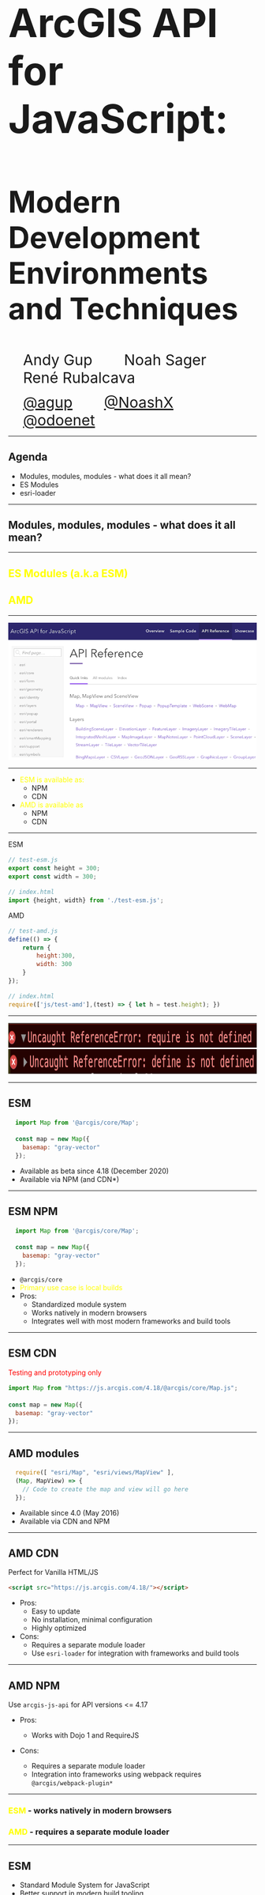 <!-- .slide: data-background="../img/2021/uc/tech-sessions/bg-1.png" data-background-size="cover -->
<h1 style="text-align: left; font-size: 80px;">ArcGIS API for JavaScript:</h1>
<h2 style="text-align: left; font-size: 60px;">Modern Development Environments and Techniques</h2>
<p>
<span style="text-align: left; font-size: 30px; margin: 1em;">Andy Gup</span>
<span style="text-align: center; font-size: 30px; margin: 1em;">Noah Sager</span>
<span style="text-align: right; font-size: 30px; margin: 1em;">René Rubalcava</span>
</p>
<p>
<span style="text-align: left; font-size: 30px; margin: 1em;"><a href="https://github.com/agup">@agup</a></span>
<span style="text-align: center; font-size: 30px; margin: 1em;"><a href="https://github.com/NoashX">@NoashX</a></span>
<span style="text-align: right; font-size: 30px; margin: 1em;"><a href="https://github.com/odoenet">@odoenet</a></span>
</p>

---

<!-- .slide: data-auto-animate data-background="../img/2021/uc/tech-sessions/bg-3.png" data-transition="fade" -->
## Agenda

- Modules, modules, modules - what does it all mean?
- ES Modules
- esri-loader

---

<!-- .slide: data-auto-animate data-background="../img/2021/uc/tech-sessions/bg-2.png" data-transition="fade" -->
## Modules, modules, modules - what does it all mean?

---------------------

## <span style="color:yellow;">ES Modules (a.k.a ESM)</span>
## <span style="color:yellow; text-align: left;">AMD</span>
  

---

<!-- .slide: data-auto-animate data-background="../img/2021/uc/tech-sessions/bg-2.png" data-transition="fade" -->

<img src="./img/api-ref.png" />

---

<!-- .slide: data-auto-animate data-background="../img/2021/uc/tech-sessions/bg-2.png" data-transition="fade" -->

- <span style="color:yellow;">ESM is available as:</span>
  - NPM
  - CDN
- <span style="color:yellow; text-align: left;">AMD is available as</span>
  - NPM
  - CDN

---

<!-- .slide: data-auto-animate data-background="../img/2021/uc/tech-sessions/bg-2.png" data-transition="fade" -->

ESM

```js
// test-esm.js
export const height = 300;
export const width = 300;

```

```js
// index.html
import {height, width} from './test-esm.js';
```

AMD

```js
// test-amd.js
define(() => {
    return {
        height:300,
        width: 300
    }
});

```

```js
// index.html
require(['js/test-amd'],(test) => { let h = test.height); })
```

---

<!-- .slide: data-auto-animate data-background="../img/2021/uc/tech-sessions/bg-2.png" data-transition="fade" -->

<img width="1000" height="50" src="./img/require-not-defined.png" />
<img width="1000" height="50" src="./img/define-not-defined.png" />

---

<!-- .slide: data-auto-animate data-background="../img/2021/uc/tech-sessions/bg-2.png" data-transition="fade" -->
## ESM

```js
  import Map from '@arcgis/core/Map';

  const map = new Map({
    basemap: "gray-vector"
  });

```

- Available as beta since 4.18 (December 2020)
- Available via NPM (and CDN*)

---

<!-- .slide: data-auto-animate data-background="../img/2021/uc/tech-sessions/bg-2.png" data-transition="fade" -->
## ESM NPM

```js
  import Map from '@arcgis/core/Map';

  const map = new Map({
    basemap: "gray-vector"
  });

```

- <code>@arcgis/core</code>
- <span style="color:yellow;">Primary use case is local builds</span>
- Pros: 
  - Standardized module system
  - Works natively in modern browsers
  - Integrates well with most modern frameworks and build tools

---

<!-- .slide: data-auto-animate data-background="../img/2021/uc/tech-sessions/bg-2.png" data-transition="fade" -->
## ESM CDN

<span style="color:red;">Testing and prototyping only</span>

```js
import Map from "https://js.arcgis.com/4.18/@arcgis/core/Map.js";

const map = new Map({
  basemap: "gray-vector"
});

```

---

<!-- .slide: data-auto-animate data-background="../img/2021/uc/tech-sessions/bg-2.png" data-transition="fade" -->
## AMD modules

```js
  require([ "esri/Map", "esri/views/MapView" ], 
  (Map, MapView) => {
    // Code to create the map and view will go here
  });

```

- Available since 4.0 (May 2016)
- Available via CDN and NPM

---

<!-- .slide: data-auto-animate data-background="../img/2021/uc/tech-sessions/bg-2.png" data-transition="fade" -->
## AMD CDN

Perfect for Vanilla HTML/JS

```html
<script src="https://js.arcgis.com/4.18/"></script>
```

- Pros: 
  - Easy to update
  - No installation, minimal configuration
  - Highly optimized
- Cons: 
  - Requires a separate module loader
  - Use <code>esri-loader</code> for integration with frameworks and build tools

---

<!-- .slide: data-auto-animate data-background="../img/2021/uc/tech-sessions/bg-2.png" data-transition="fade" -->
## AMD NPM

Use <code>arcgis-js-api</code> for API versions <= 4.17

- Pros:
  - Works with Dojo 1 and RequireJS

- Cons: 
  - Requires a separate module loader
  - Integration into frameworks using webpack requires <code>@arcgis/webpack-plugin*</code>

---

<!-- .slide: data-auto-animate data-background="../img/2021/uc/tech-sessions/bg-2.png" data-transition="fade" -->

### <span style="color:yellow;">ESM</span> - works natively in modern browsers

### <span style="color:yellow;">AMD</span> - requires a separate module loader

---

<!-- .slide: data-auto-animate data-background="../img/2021/uc/tech-sessions/bg-3.png" data-transition="fade" -->
## ESM

- Standard Module System for JavaScript
- Better support in modern build tooling

---

<!-- .slide: data-auto-animate data-background="../img/2021/uc/tech-sessions/bg-2.png" data-transition="fade" -->
## Getting Started

```sh
npm i @arcgis/core
```

---

<!-- .slide: data-auto-animate data-background="../img/2021/uc/tech-sessions/bg-2.png" data-transition="fade" -->
## Usage

```js
import WebMap from '@arcgis/core/WebMap';
import MapView from '@arcgis/core/MapView';
```

---

<!-- .slide: data-auto-animate data-background="../img/2021/uc/tech-sessions/bg-2.png" data-transition="fade" -->
## Migrate from AMD/CDN

- AMD

```diff
- import WebMap from 'esri/WebMap';
- import MapView from 'esri/MapView';
+ import WebMap from '@arcgis/core/WebMap';
+ import MapView from '@arcgis/core/MapView';
```

---

<!-- .slide: data-auto-animate data-background="../img/2021/uc/tech-sessions/bg-2.png" data-transition="fade" -->
## Migrate from AMD/CDN

- CDN

```diff
- require([
-     'esri/WebMap',
-     'esri/MapView'
- ], function(WebMap, MapView) {
-     ...
- });
+ import WebMap from '@arcgis/core/WebMap';
+ import MapView from '@arcgis/core/MapView';
```

---

<!-- .slide: data-auto-animate data-background="../img/2021/uc/tech-sessions/bg-2.png" data-transition="fade" -->
## npm and build tools

- Benefits
    - customized local build
    - total JS between 400KB to 2MB
    - depends on your application

---

<!-- .slide: data-auto-animate data-background="../img/2021/uc/tech-sessions/bg-2.png" data-transition="fade" -->
## ESM CDN

- _Testing purposes only_
- I'm serious, listen to me

```html
<script type="module">
    import ArcGISMap from "https://js.arcgis.com/4.18/@arcgis/core/Map.js";
    import MapView from "https://js.arcgis.com/4.18/@arcgis/core/views/MapView.js";

    const map = new ArcGISMap({
        basemap: "topo-vector"
    });

    const view = new MapView({
        container: "viewDiv",
        map: map,
        zoom: 4,
        center: [-118, 34]
    });
</script>
```

---

<!-- .slide: data-auto-animate data-background="../img/2021/uc/tech-sessions/bg-2.png" data-transition="fade" -->
## ESM CDN

- Too many files requested for real-world use
- Convenience for prototyping
- _Please use a build tool_

 w/ defaults <!-- .element class="fragment" -->

---

<!-- .slide: data-auto-animate data-background="../img/2021/uc/tech-sessions/bg-4.png" -->
## [@arcgis/core](https://npmjs.com/package/@arcgis/core)

<div>
  <img src="../common/images/esri.png" class="transparent" height="120" />
  <img src="../common/images/Heart_corazon.svg" class="transparent" height="120" />
  <img src="../common/images/webpack-icon-square-big.png" class="transparent" height="120" />
  <img src="../common/images/rollup1.png" class="transparent" height="100" />
</div>

---

<!-- .slide: data-auto-animate data-background="../img/2021/uc/tech-sessions/bg-3.png" data-transition="fade" -->
### ArcGIS API is different

- powerful library with large footprint
- uses dynamic module loading & web workers
- can slow your build; or not work w/ defaults <!-- .element class="fragment" -->

---

<!-- .slide: data-auto-animate data-background="../img/2021/uc/tech-sessions/bg-3.png" data-transition="fade" -->
### Is your bundler smarter than you?

<div>
  <img src="../common/images/esri.png" class="transparent" height="120" />
  <span style="font-size: 110px; position: relative; top: -30px">🤔</span>
  <img src="../common/images/parcel-og.png" class="transparent" height="100" />
  <img src="../common/images/snowpack-logo-white.png" class="transparent" height="90" />
</div>

---

<!-- .slide: data-auto-animate data-background="../img/2021/uc/tech-sessions/bg-3.png" data-transition="fade" -->

### Try [esri-loader](https://github.com/Esri/esri-loader)

<div>
  <img src="../common/images/esri.png" class="transparent" height="120" />
  <img src="../common/images/Heart_corazon.svg" class="transparent" height="120" />
  <img src="../common/images/webpack-icon-square-big.png" class="transparent" height="120" />
  <img src="../common/images/rollup1.png" class="transparent" height="100" />
  <img src="../common/images/parcel-og.png" class="transparent" height="100" />
  <img src="../common/images/snowpack-logo-white.png" class="transparent" height="90" />
</div>

---

<!-- .slide: data-auto-animate data-background="../img/2021/uc/tech-sessions/bg-2.png" data-transition="fade" -->
### Installing [esri-loader](https://github.com/Esri/esri-loader#install)

<img class="transparent" src="../common/images/800px-Npm-logo.svg.png" style="width: 300px; margin: 110px 0;">
<h3><code>npm install --save esri-loader</code></h3>

---

<!-- .slide: data-auto-animate data-background="../img/2021/uc/tech-sessions/bg-2.png" data-transition="fade" -->
### Installing [esri-loader](https://github.com/Esri/esri-loader#install)

<img class="transparent" src="../common/images/yarn-logo.png">
<h3><code>yarn add esri-loader</code></h3>

---

<!-- .slide: data-auto-animate data-background="../img/2021/uc/tech-sessions/bg-2.png" data-transition="fade-in none" -->
### Using [`loadModules()`](https://github.com/Esri/esri-loader#usage)

```js
import { loadModules } from 'esri-loader';

loadModules([
  "esri/Map",
  "esri/views/MapView"
]).then(([Map, MapView]) => {
  // Code to create the map and view will go here
});
```

---

<!-- .slide: data-auto-animate data-background="../img/2021/uc/tech-sessions/bg-2.png" data-transition="none fade-out" -->
### How it works

```js
// calls require() once the ArcGIS script is loaded

require([
  "esri/Map",
  "esri/views/MapView"
], (Map, MapView) => {
  // Code to create the map and view will go here
});
```

---

<!-- .slide: data-auto-animate data-background="../img/2021/uc/tech-sessions/bg-2.png" data-transition="fade" -->
### [Lazy loads the ArcGIS API](https://github.com/Esri/esri-loader#lazy-loading-the-arcgis-api-for-javascript)

<pre class="language-js">
<code class="language-js">
 // injects a script tag the first time
const esriConfig = await loadModules(["esri/config"])
esriConfig.useIdentity = false;

// don't worry, this won't load the API again!
const [Map, MapView] = await loadModules(
  ["esri/Map", "esri/views/MapView"]
);</code></pre>

Defaults to latest CDN version <!-- .element class="fragment" -->

---

<!-- .slide: data-auto-animate data-background="../img/2021/uc/tech-sessions/bg-3.png" 
data-transition="none fade-out" -->

### [esri-loader options](https://github.com/Esri/esri-loader/#configuring-esri-loader)

- Use an earlier release, even 3.x!
- Use a local AMD build
- Lazy load CSS

---

<!-- .slide: data-auto-animate data-background="../img/2021/uc/tech-sessions/bg-3.png" 
data-transition="none fade-out" -->

### Keeps ArcGIS API out of your build

<ul class="fragment">
  <li>faster builds</li>
  <li>greater tool compatibility</li>
</ul>

---

<!-- .slide: data-auto-animate data-background="../img/2021/uc/tech-sessions/bg-3.png" 
data-transition="none fade-out" -->

### What's the down side?

<ul class="fragment">
  <li>no <code>import</code> statements for ArcGIS modules</li>
  <li>Requires pre-existing AMD Build (CDN or local)</li>
</ul>

---

<!-- .slide: data-auto-animate data-background="../img/2021/uc/tech-sessions/bg-3.png" 
data-transition="none fade-out" -->

### What about custom builds?

<ul>
  <li>My app only needs 200k of the ArcGIS API!</li>
  <li class="fragment">That's all you'll get from an AMD build!</li>
</ul>

---

<!-- .slide: data-auto-animate data-background="../img/2021/uc/tech-sessions/bg-3.png" 
data-transition="none fade-out" -->

### When to use esri-loader?

- Rapid prototyping, hackathons
- Your (hipster) tools have trouble with `@arcgis/core`

---

<!-- .slide: data-auto-animate data-background="../img/2021/uc/tech-sessions/bg-4.png" data-transition="fade" -->
### Demo: [esri-svelte-snowpack](https://github.com/tomwayson/esri-svelte-snowpack)

<div>
  <img src="../common/images/esri.png" class="transparent" height="120" />
  <img src="../common/images/1200px-Svelte_Logo.svg.png" class="transparent" height="120" />
  <img src="../common/images/snowpack-logo-white.png" class="transparent" height="120" />
</div>


- Scenario: hackathon, every second counts
- Tools: [Snowpack](https://www.snowpack.dev/), [Svelte](https://svelte.dev/), [esri-loader](https://github.com/Esri/esri-loader)

---

<!-- .slide: data-auto-animate data-background="../img/2021/uc/tech-sessions/bg-4.png" data-transition="fade" -->
### Example: esri-loader & WMR

[esri-wmr](https://github.com/tomwayson/esri-wmr)

- Scenario: hipster startup, only cutting edge tools
- Tools: [WMR](https://github.com/preactjs/wmr), [Preact](https://preactjs.com/), [esri-loader-hooks](https://github.com/tomwayson/esri-loader-hooks)

---

<!-- .slide: data-auto-animate data-background="../img/2021/uc/tech-sessions/bg-3.png" data-transition="fade" -->
### [WMR](https://github.com/preactjs/wmr)

<a href="https://github.com/preactjs/wmr"><img height="400" src="../common/images/wmr-screenshot.png" /></a>

---

<!-- .slide: data-auto-animate data-background="../img/2021/uc/tech-sessions/bg-3.png" data-transition="fade" -->
### [esri-wmr](https://github.com/tomwayson/esri-wmr)

<a href="https://github.com/tomwayson/esri-wmr"><img height="400" src="../common/images/esri-wmr-screenshot.png" /></a>

---

<!-- .slide: data-auto-animate data-background="../img/2021/uc/tech-sessions/bg-3.png" data-transition="fade" -->
### [esri-loader-hooks](https://github.com/tomwayson/esri-loader-hooks)

```
import { useMap, useGraphic } from 'esri-loader-hooks';
```

---

<!-- .slide: data-auto-animate data-background="../img/2021/uc/tech-sessions/bg-3.png" data-transition="fade" -->
### [`<Map />` Component](https://github.com/tomwayson/esri-wmr/blob/d1ecd40e331814d42ed6a815c2dea7aeea0cad28/public/pages/about/map.js)

```
import { useMap, useGraphic } from 'esri-loader-hooks';

export default function Map({ latitude, longitude }) {
  const geometry = { type: 'point', latitude, longitude };
  const symbol = { type: 'simple-marker', color: [226, 119, 40] };
  // load the map
  const center = [longitude, latitude];
  const [ref, view] = useMap(
    { basemap: 'streets' },
    { view: { center, zoom: 13 } 
  });
  // show a point on the map
  useGraphic(view, { geometry, symbol });
  return (<div style={{ height: 400 }} ref={ref} />);
}
```

---

<!-- .slide: data-auto-animate data-background="../img/2021/uc/tech-sessions/bg-4.png" -->
## Conclusion

<div>
  <img src="../common/images/esri.png" class="transparent" height="120" />
  <img src="../common/images/Heart_corazon.svg" class="transparent" height="120" />
  <img src="../common/images/react-js-img.png" class="transparent" height="120" />
  <img src="../common/images/angular.png" class="transparent" height="120" />
  <img src="../common/images/vue-logo.png" class="transparent" height="120" />
  <img src="../common/images/1200px-Svelte_Logo.svg.png" class="transparent" height="120" />
  <img src="../common/images/tomster-sm.png" class="transparent" height="120" />
</div>

Consuming the ArcGIS API is easier than ever!

---

<!-- .slide: data-auto-animate data-background="../img/2021/uc/tech-sessions/bg-3.png" -->
### You have [options](https://developers.arcgis.com/javascript/latest/tooling-intro/)

- [@arcgis/core](https://developers.arcgis.com/javascript/latest/es-modules/)
- [esri-loader](https://github.com/Esri/esri-loader)
- [AMD Modules](https://developers.arcgis.com/javascript/latest/amd-build/)

---

<!-- .slide: data-auto-animate data-background="../img/2021/uc/tech-sessions/bg-5.png" -->

![esri](../img/esri-science-logo-white.png "esri")

---

<!-- .slide: data-auto-animate data-background="../img/2021/uc/tech-sessions/2021-feedback.jpg" -->